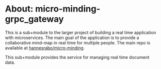 # About: micro-minding-grpc_gateway

This is a sub+module to the larger project of building a real time application with microservices. The main goal of the application is to provide a collaborative mind-map in real time for multiple people. The main repo is available at [hannesrabo/micro-minding](https://github.com/hannesrabo/micro-minding).

This sub+module provides the service for managing real time document data.